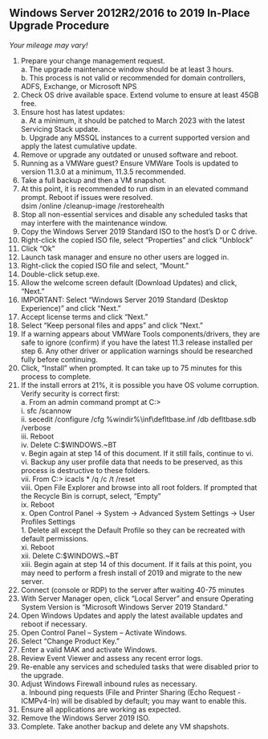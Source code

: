 ## Windows Server 2012R2/2016 to 2019 In-Place Upgrade Procedure  
*Your mileage may vary!*  
  
1.	Prepare your change management request.  
    a.	The upgrade maintenance window should be at least 3 hours.  
    b.	This process is not valid or recommended for domain controllers, ADFS, Exchange, or Microsoft NPS  
2.	Check OS drive available space.  Extend volume to ensure at least 45GB free.  
3.	Ensure host has latest updates:  
    a.	At a minimum, it should be patched to March 2023 with the latest Servicing Stack update.  
    b.	Upgrade any MSSQL instances to a current supported version and apply the latest cumulative update.  
4.	Remove or upgrade any outdated or unused software and reboot.  
5.	Running as a VMWare guest?  Ensure VMWare Tools is updated to version 11.3.0 at a minimum, 11.3.5 recommended.  
6.	Take a full backup and then a VM snapshot.  
7.	At this point, it is recommended to run dism in an elevated command prompt. Reboot if issues were resolved.  
    dsim /online /cleanup-image /restorehealth  
8.	Stop all non-essential services and disable any scheduled tasks that may interfere with the maintenance window.  
9.	Copy the Windows Server 2019 Standard ISO to the host’s D or C drive.  
10.	Right-click the copied ISO file, select “Properties” and click “Unblock”  
11.	Click “Ok”  
12.	Launch task manager and ensure no other users are logged in.  
13.	Right-click the copied ISO file and select, “Mount.”  
14.	Double-click setup.exe.  
15.	Allow the welcome screen default (Download Updates) and click, “Next.”  
16.	IMPORTANT: Select “Windows Server 2019 Standard (Desktop Experience)” and click “Next.”  
17.	Accept license terms and click “Next.”  
18.	Select “Keep personal files and apps” and click “Next.”  
19.	If a warning appears about VMWare Tools components/drivers, they are safe to ignore (confirm) if you have the latest 11.3 release installed per step 6.  Any other driver or application warnings should be researched fully before continuing.  
20.	Click, “Install” when prompted.  It can take up to 75 minutes for this process to complete.  
21.	If the install errors at 21%, it is possible you have OS volume corruption.  Verify security is correct first:  
    a.	From an admin command prompt at C:\>  
        i.	sfc /scannow  
        ii.	secedit /configure /cfg %windir%\inf\defltbase.inf /db defltbase.sdb /verbose  
        iii.	Reboot  
        iv.	Delete C:\$WINDOWS.~BT  
        v.	Begin again at step 14 of this document.  If it still fails, continue to vi.  
        vi.	Backup any user profile data that needs to be preserved, as this process is destructive to these folders.  
        vii.	From C:\> icacls * /q /c /t /reset  
        viii.	Open File Explorer and browse into all root folders.  If prompted that the Recycle Bin is corrupt, select, “Empty”  
        ix.	Reboot  
        x.	Open Control Panel -> System -> Advanced System Settings -> User Profiles Settings  
            1.	Delete all except the Default Profile so they can be recreated with default permissions.  
        xi.	Reboot  
        xii.	Delete C:\$WINDOWS.~BT  
        xiii.	Begin again at step 14 of this document.  If it fails at this point, you may need to perform a fresh install of 2019 and migrate to the new server.  
22.	Connect (console or RDP) to the server after waiting 40-75 minutes  
23.	With Server Manager open, click “Local Server” and ensure Operating System Version is “Microsoft Windows Server 2019 Standard.”  
24.	Open Windows Updates and apply the latest available updates and reboot if necessary.  
25.	Open Control Panel – System – Activate Windows.  
26.	Select “Change Product Key.”  
27.	Enter a valid MAK and activate Windows.  
28.	Review Event Viewer and assess any recent error logs.  
29.	Re-enable any services and scheduled tasks that were disabled prior to the upgrade.  
30.	Adjust Windows Firewall inbound rules as necessary.  
    a.	Inbound ping requests (File and Printer Sharing (Echo Request - ICMPv4-In) will be disabled by default; you may want to enable this.  
31.	Ensure all applications are working as expected.  
32.	Remove the Windows Server 2019 ISO.  
33.	Complete.  Take another backup and delete any VM shapshots.
